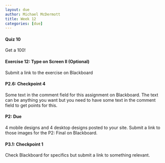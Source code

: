```yaml
---
layout: due
author: Michael McDermott
title: Week 12
categories: [due]
---
```

#### Quiz 10
Get a 100!

#### Exercise 12: Type on Screen II (Optional)
Submit a link to the exercise on Blackboard

#### P2.6: Checkpoint 4
Some text in the comment field for this assignment on Blackboard. The text can be anything you want but you need to have some text in the comment field to get points for this.

#### P2: Due
4 mobile designs and 4 desktop designs posted to your site. Submit a link to those images for the P2: Final on Blackboard.

#### P3.1: Checkpoint 1
Check Blackboard for specifics but submit a link to something relevant.